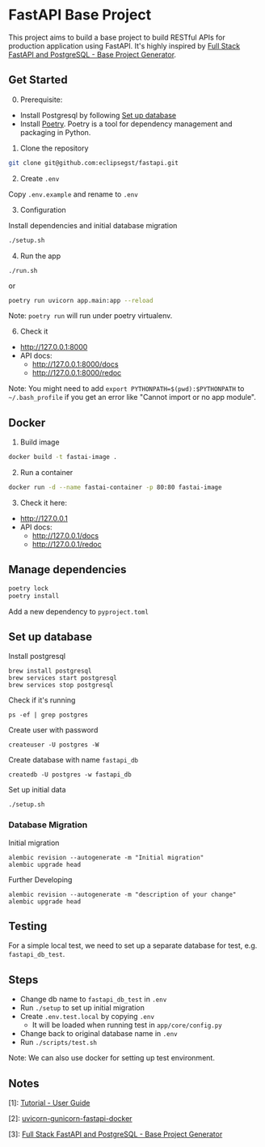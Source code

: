 # FastAPI Base Project
This project aims to build a base project to build RESTful APIs for production application using FastAPI. It's highly inspired by [Full Stack FastAPI and PostgreSQL - Base Project Generator](https://github.com/tiangolo/full-stack-fastapi-postgresql/tree/master).

## Get Started

0. Prerequisite: 
- Install Postgresql by following [Set up database](#set-up-database)
- Install [Poetry](https://python-poetry.org/docs/#installation). Poetry is a tool for dependency management and packaging in Python.

1. Clone the repository
```bash
git clone git@github.com:eclipsegst/fastapi.git
```

2. Create `.env`

Copy `.env.example` and rename to `.env`

3. Configuration

Install dependencies and initial database migration

```bash
./setup.sh
```

4. Run the app
```
./run.sh
```
or
```bash
poetry run uvicorn app.main:app --reload
```
Note: `poetry run` will run under poetry virtualenv.

6. Check it
- http://127.0.0.1:8000
- API docs: 
  - http://127.0.0.1:8000/docs
  - http://127.0.0.1:8000/redoc

Note: You might need to add `export PYTHONPATH=$(pwd):$PYTHONPATH` to `~/.bash_profile` if you get an error like "Cannot import or no app module".

## Docker

1. Build image
```bash
docker build -t fastai-image .
```
2. Run a container

```bash
docker run -d --name fastai-container -p 80:80 fastai-image
```
3. Check it here: 
  - http://127.0.0.1
  - API docs: 
    - http://127.0.0.1/docs
    - http://127.0.0.1/redoc

## Manage dependencies
```bash
poetry lock
poetry install
```
Add a new dependency to `pyproject.toml`

## Set up database
Install postgresql
```
brew install postgresql
brew services start postgresql
brew services stop postgresql
```
Check if it's running
```
ps -ef | grep postgres
```
Create user with password
```
createuser -U postgres -W
```
Create database with name `fastapi_db`
```
createdb -U postgres -w fastapi_db
```
Set up initial data
```
./setup.sh
```
### Database Migration

Initial migration
```
alembic revision --autogenerate -m "Initial migration"
alembic upgrade head
```

Further Developing
```
alembic revision --autogenerate -m "description of your change"
alembic upgrade head
```

## Testing

For a simple local test, we need to set up a separate database for test, e.g. `fastapi_db_test`.

## Steps
- Change db name to `fastapi_db_test` in `.env`
- Run `./setup` to set up initial migration
- Create `.env.test.local` by copying `.env`
  - It will be loaded when running test in `app/core/config.py`
- Change back to original database name in `.env`
- Run `./scripts/test.sh`

Note: We can also use docker for setting up test environment.

## Notes
[1]: [Tutorial - User Guide](https://fastapi.tiangolo.com/tutorial/)

[2]: [uvicorn-gunicorn-fastapi-docker ](https://github.com/tiangolo/uvicorn-gunicorn-fastapi-docker/tree/master#quick-start)

[3]: [Full Stack FastAPI and PostgreSQL - Base Project Generator](https://github.com/tiangolo/full-stack-fastapi-postgresql/tree/master)
